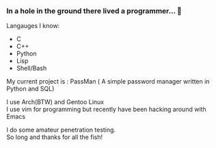 ### In a hole in the ground there lived a programmer... 👋

Langauges I know:
* C
* C++
* Python
* Lisp
* Shell/Bash

My current project is : PassMan ( A simple password manager written in Python and SQL)   

I use Arch(BTW) and Gentoo Linux   
I use vim for programming but recently have been hacking around with Emacs  

I do some amateur penetration testing.   
So long and thanks for all the fish!
<!--
**HashTag-4512/HashTag-4512** is a ✨ _special_ ✨ repository because its `README.md` (this file) appears on your GitHub profile.

Here are some ideas to get you started:

- 🔭 I’m currently working on ...
- 🌱 I’m currently learning ...
- 👯 I’m looking to collaborate on ...
- 🤔 I’m looking for help with ...
- 💬 Ask me about ...
- 📫 How to reach me: ...
- 😄 Pronouns: ...
- ⚡ Fun fact: ...
-->
